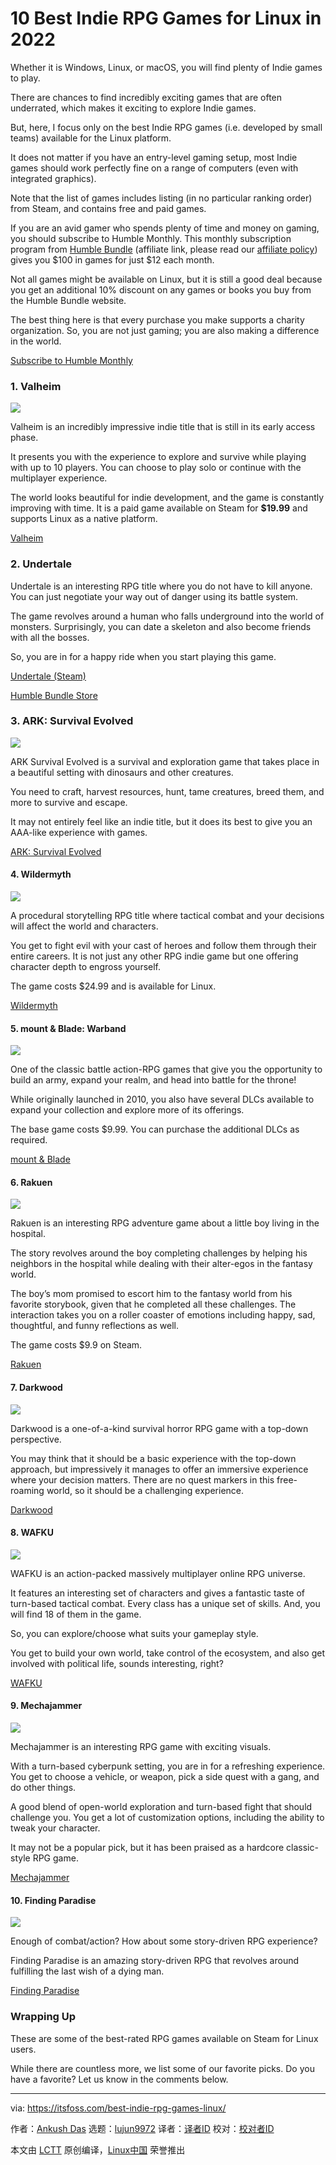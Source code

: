 [#]: subject: "10 Best Indie RPG Games for Linux in 2022"
[#]: via: "https://itsfoss.com/best-indie-rpg-games-linux/"
[#]: author: "Ankush Das https://itsfoss.com/author/ankush/"
[#]: collector: "lujun9972"
[#]: translator: "lkxed"
[#]: reviewer: " "
[#]: publisher: " "
[#]: url: " "

10 Best Indie RPG Games for Linux in 2022
======

Whether it is Windows, Linux, or macOS, you will find plenty of Indie games to play.

There are chances to find incredibly exciting games that are often underrated, which makes it exciting to explore Indie games.

But, here, I focus only on the best Indie RPG games (i.e. developed by small teams) available for the Linux platform.

It does not matter if you have an entry-level gaming setup, most Indie games should work perfectly fine on a range of computers (even with integrated graphics).

Note that the list of games includes listing (in no particular ranking order) from Steam, and contains free and paid games.

If you are an avid gamer who spends plenty of time and money on gaming, you should subscribe to Humble Monthly. This monthly subscription program from [Humble Bundle][1] (affiliate link, please read our [affiliate policy][2]) gives you $100 in games for just $12 each month.

Not all games might be available on Linux, but it is still a good deal because you get an additional 10% discount on any games or books you buy from the Humble Bundle website.

The best thing here is that every purchase you make supports a charity organization. So, you are not just gaming; you are also making a difference in the world.

[Subscribe to Humble Monthly][1]

### 1\. Valheim

![][3]

Valheim is an incredibly impressive indie title that is still in its early access phase.

It presents you with the experience to explore and survive while playing with up to 10 players. You can choose to play solo or continue with the multiplayer experience.

The world looks beautiful for indie development, and the game is constantly improving with time. It is a paid game available on Steam for **$19.99** and supports Linux as a native platform.

[Valheim][4]

### 2\. Undertale

Undertale is an interesting RPG title where you do not have to kill anyone. You can just negotiate your way out of danger using its battle system.

The game revolves around a human who falls underground into the world of monsters. Surprisingly, you can date a skeleton and also become friends with all the bosses.

So, you are in for a happy ride when you start playing this game.

[Undertale (Steam)][5]

[Humble Bundle Store][6]

### 3\. ARK: Survival Evolved

![][7]

ARK Survival Evolved is a survival and exploration game that takes place in a beautiful setting with dinosaurs and other creatures.

You need to craft, harvest resources, hunt, tame creatures, breed them, and more to survive and escape.

It may not entirely feel like an indie title, but it does its best to give you an AAA-like experience with games.

[ARK: Survival Evolved][8]

#### 4\. Wildermyth

![][9]

A procedural storytelling RPG title where tactical combat and your decisions will affect the world and characters.

You get to fight evil with your cast of heroes and follow them through their entire careers. It is not just any other RPG indie game but one offering character depth to engross yourself.

The game costs $24.99 and is available for Linux.

[Wildermyth][10]

#### 5\. mount &amp; Blade: Warband

![][11]

One of the classic battle action-RPG games that give you the opportunity to build an army, expand your realm, and head into battle for the throne!

While originally launched in 2010, you also have several DLCs available to expand your collection and explore more of its offerings.

The base game costs $9.99. You can purchase the additional DLCs as required.

[mount &amp; Blade][12]

#### 6\. Rakuen

![][13]

Rakuen is an interesting RPG adventure game about a little boy living in the hospital.

The story revolves around the boy completing challenges by helping his neighbors in the hospital while dealing with their alter-egos in the fantasy world.

The boy’s mom promised to escort him to the fantasy world from his favorite storybook, given that he completed all these challenges. The interaction takes you on a roller coaster of emotions including happy, sad, thoughtful, and funny reflections as well.

The game costs $9.9 on Steam.

[Rakuen][14]

#### 7\. Darkwood

![][15]

Darkwood is a one-of-a-kind survival horror RPG game with a top-down perspective.

You may think that it should be a basic experience with the top-down approach, but impressively it manages to offer an immersive experience where your decision matters. There are no quest markers in this free-roaming world, so it should be a challenging experience.

[Darkwood][16]

#### 8\. WAFKU

![][17]

WAFKU is an action-packed massively multiplayer online RPG universe.

It features an interesting set of characters and gives a fantastic taste of turn-based tactical combat. Every class has a unique set of skills. And, you will find 18 of them in the game.

So, you can explore/choose what suits your gameplay style.

You get to build your own world, take control of the ecosystem, and also get involved with political life, sounds interesting, right?

[WAFKU][18]

#### 9\. Mechajammer

![][19]

Mechajammer is an interesting RPG game with exciting visuals.

With a turn-based cyberpunk setting, you are in for a refreshing experience. You get to choose a vehicle, or weapon, pick a side quest with a gang, and do other things.

A good blend of open-world exploration and turn-based fight that should challenge you. You get a lot of customization options, including the ability to tweak your character.

It may not be a popular pick, but it has been praised as a hardcore classic-style RPG game.

[Mechajammer][20]

#### 10\. Finding Paradise

![][21]

Enough of combat/action? How about some story-driven RPG experience?

Finding Paradise is an amazing story-driven RPG that revolves around fulfilling the last wish of a dying man.

[Finding Paradise][22]

### Wrapping Up

These are some of the best-rated RPG games available on Steam for Linux users.

While there are countless more, we list some of our favorite picks. Do you have a favorite? Let us know in the comments below.

--------------------------------------------------------------------------------

via: https://itsfoss.com/best-indie-rpg-games-linux/

作者：[Ankush Das][a]
选题：[lujun9972][b]
译者：[译者ID](https://github.com/译者ID)
校对：[校对者ID](https://github.com/校对者ID)

本文由 [LCTT](https://github.com/LCTT/TranslateProject) 原创编译，[Linux中国](https://linux.cn/) 荣誉推出

[a]: https://itsfoss.com/author/ankush/
[b]: https://github.com/lujun9972
[1]: https://www.humblebundle.com/?partner=itsfoss
[2]: https://itsfoss.com/affiliate-policy/
[3]: https://itsfoss.com/wp-content/uploads/2022/03/valheim-linux.jpg
[4]: https://store.steampowered.com/app/892970/Valheim/
[5]: https://store.steampowered.com/app/391540/Undertale/
[6]: https://www.humblebundle.com/store/undertale?partner=itsfoss
[7]: https://itsfoss.com/wp-content/uploads/2022/03/ark-survival-linux.jpg
[8]: https://store.steampowered.com/app/346110/ARK_Survival_Evolved/
[9]: https://itsfoss.com/wp-content/uploads/2022/03/wildermyth.jpg
[10]: https://store.steampowered.com/app/763890/Wildermyth/
[11]: https://itsfoss.com/wp-content/uploads/2022/03/mount-blade-linux.jpg
[12]: https://store.steampowered.com/app/48700/Mount__Blade_Warband/
[13]: https://itsfoss.com/wp-content/uploads/2022/03/rakeun-linux.jpg
[14]: https://store.steampowered.com/app/559210/Rakuen/
[15]: https://itsfoss.com/wp-content/uploads/2022/03/darkwood-linux.jpg
[16]: https://store.steampowered.com/app/274520/Darkwood/
[17]: https://itsfoss.com/wp-content/uploads/2022/03/wafku-linux.jpg
[18]: https://store.steampowered.com/app/215080/WAKFU/
[19]: https://itsfoss.com/wp-content/uploads/2022/03/mechajammer-linux.jpg
[20]: https://store.steampowered.com/app/485400/Mechajammer/
[21]: https://itsfoss.com/wp-content/uploads/2022/03/finding-paradise.jpg
[22]: https://store.steampowered.com/app/337340/Finding_Paradise/
